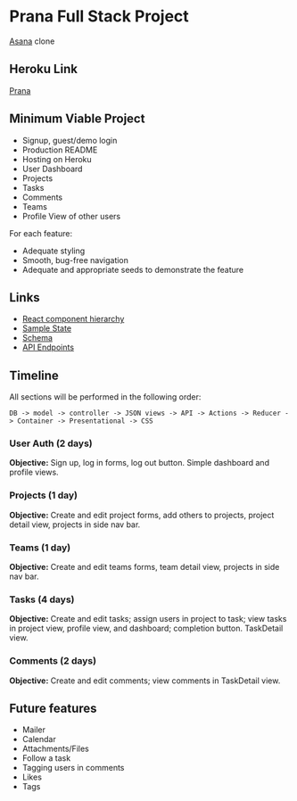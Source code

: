 # Prana Full Stack Project
[Asana](www.asana.com) clone

## Heroku Link
[Prana](www.google.com)

## Minimum Viable Project
* Signup, guest/demo login
* Production README
* Hosting on Heroku
* User Dashboard
* Projects
* Tasks
* Comments
* Teams
* Profile View of other users

For each feature:
 * Adequate styling
 * Smooth, bug-free navigation
 * Adequate and appropriate seeds to demonstrate the feature


## Links
* [React component hierarchy](./component-hierarchy.md)
* [Sample State](./sample-state.md)
* [Schema](./schema.md)
* [API Endpoints](./api-endpoints.md)

## Timeline
All sections will be performed in the following order:

`DB -> model -> controller -> JSON views -> API -> Actions -> Reducer -> Container -> Presentational -> CSS`

### User Auth (2 days)
**Objective:** Sign up, log in forms, log out button. Simple dashboard and profile views.

### Projects (1 day)
**Objective:** Create and edit project forms, add others to projects, project detail view, projects in side nav bar.

### Teams (1 day)
**Objective:** Create and edit teams forms, team detail view, projects in side nav bar.

### Tasks (4 days)
**Objective:** Create and edit tasks; assign users in project to task; view tasks in project view, profile view, and dashboard; completion button. TaskDetail view.

### Comments (2 days)
**Objective:** Create and edit comments; view comments in TaskDetail view.

## Future features
* Mailer
* Calendar
* Attachments/Files
* Follow a task
* Tagging users in comments
* Likes
* Tags
